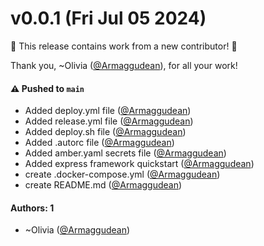 # v0.0.1 (Fri Jul 05 2024)

:tada: This release contains work from a new contributor! :tada:

Thank you, ~Olivia ([@Armaggudean](https://github.com/Armaggudean)), for all your work!

#### ⚠️ Pushed to `main`

- Added deploy.yml file ([@Armaggudean](https://github.com/Armaggudean))
- Added release.yml file ([@Armaggudean](https://github.com/Armaggudean))
- Added deploy.sh file ([@Armaggudean](https://github.com/Armaggudean))
- Added .autorc file ([@Armaggudean](https://github.com/Armaggudean))
- Added amber.yaml secrets file ([@Armaggudean](https://github.com/Armaggudean))
- Added express framework quickstart ([@Armaggudean](https://github.com/Armaggudean))
- create .docker-compose.yml ([@Armaggudean](https://github.com/Armaggudean))
- create README.md ([@Armaggudean](https://github.com/Armaggudean))

#### Authors: 1

- ~Olivia ([@Armaggudean](https://github.com/Armaggudean))

